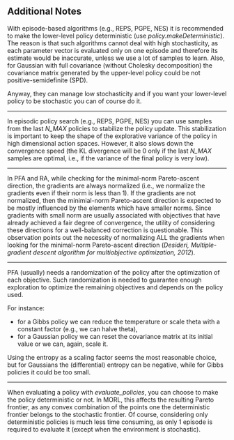 Additional Notes
----------------

With episode-based algorithms (e.g., REPS, PGPE, NES) it is recommended to make the lower-level policy deterministic (use *policy.makeDeterministic*).
The reason is that such algorithms cannot deal with high stochasticity, as each parameter vector is evaluated only on one episode and therefore its estimate would be inaccurate, unless we use a lot of samples to learn. 
Also, for Gaussian with full covariance (without Cholesky decomposition) the covariance matrix generated by the upper-level policy could be not positive-semidefinite (SPD).

Anyway, they can manage low stochasticity and if you want your lower-level policy to be stochastic you can of course do it.
___________________________________________________________________________

In episodic policy search (e.g., REPS, PGPE, NES) you can use samples from the last *N_MAX* policies to stabilize the policy update. This stabilization is important to keep the shape of the explorative variance of the policy in high dimensional action spaces. However, it also slows down the convergence speed (the KL divergence will be 0 only if the last *N_MAX* samples are optimal, i.e., if the variance of the final policy is very low).
___________________________________________________________________________

In PFA and RA, while checking for the minimal-norm Pareto-ascent direction, the gradients are always normalized (i.e., we normalize the gradients even if their norm is less than 1). If the gradients are not normalized, then the minimial-norm Pareto-ascent direction is expected to be mostly influenced by the elements which have smaller norms. Since gradients with small norm are usually associated with objectives that have already achieved a fair degree of convergence, the utility of considering these directions for a well-balanced correction is questionable. 
This observation points out the necessity of normalizing ALL the gradients when looking for the minimal-norm Pareto-ascent direction (*Desideri, Multiple-gradient descent algorithm for multiobjective optimization, 2012*).
___________________________________________________________________________

PFA (usually) needs a randomization of the policy after the optimization of each objective. Such randomization is needed to guarantee enough exploration to optimize the remaining objectives and depends on the policy used. 

For instance: 
- for a Gibbs policy we can reduce the temperature or scale theta with a constant factor (e.g., we can halve theta),
- for a Gaussian policy we can reset the covariance matrix at its initial value or we can, again, scale it.

Using the entropy as a scaling factor seems the most reasonable choice, but for Gaussians the (differential) entropy can be negative, while for Gibbs policies it could be too small.
___________________________________________________________________________

When evaluating a policy with *evaluate_policies*, you can choose to make the policy deterministic or not. In MORL, this affects the resulting Pareto frontier, as any convex combination of the points one the deterministic frontier belongs to the stochastic frontier.
Of course, considering only deterministic policies is much less time consuming, as only 1 episode is required to evaluate it (except when the environment is stochastic).
